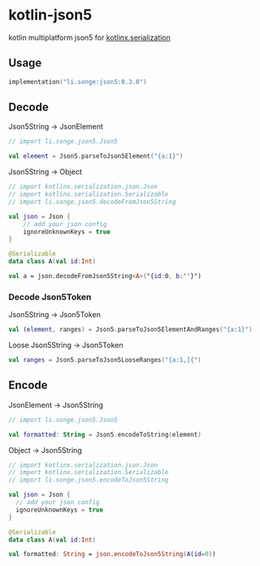# kotlin-json5

kotlin multiplatform json5 for [kotlinx.serialization](https://github.com/Kotlin/kotlinx.serialization)

## Usage

```kotlin
implementation("li.songe:json5:0.3.0")
```

## Decode

Json5String -> JsonElement

```kotlin
// import li.songe.json5.Json5

val element = Json5.parseToJson5Element("{a:1}")
```

Json5String -> Object

```kotlin
// import kotlinx.serialization.json.Json
// import kotlinx.serialization.Serializable
// import li.songe.json5.decodeFromJson5String

val json = Json {
    // add your json config
    ignoreUnknownKeys = true
}

@Serializable
data class A(val id:Int)

val a = json.decodeFromJson5String<A>("{id:0, b:''}")
```

### Decode Json5Token

Json5String -> Json5Token

```kotlin
val (element, ranges) = Json5.parseToJson5ElementAndRanges("{a:1}")
```

Loose Json5String -> Json5Token

```kotlin
val ranges = Json5.parseToJson5LooseRanges("{a:1,]{")
```

## Encode

JsonElement -> Json5String

```kotlin
// import li.songe.json5.Json5

val formatted: String = Json5.encodeToString(element)
```

Object -> Json5String

```kotlin
// import kotlinx.serialization.json.Json
// import kotlinx.serialization.Serializable
// import li.songe.json5.encodeToJson5String

val json = Json {
  // add your json config
  ignoreUnknownKeys = true
}

@Serializable
data class A(val id:Int)

val formatted: String = json.encodeToJson5String(A(id=0))
```
